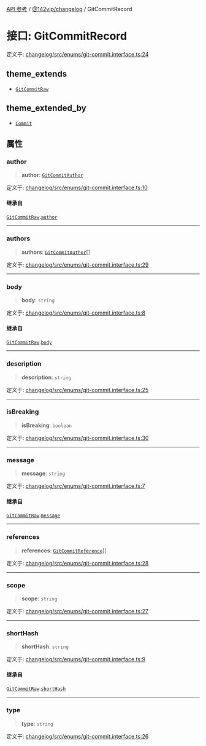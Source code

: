 [API 参考](../../../index.md) / [@142vip/changelog](../index.md) / GitCommitRecord

# 接口: GitCommitRecord

定义于: [changelog/src/enums/git-commit.interface.ts:24](https://github.com/142vip/core-x/blob/d978b443ed1221c42602080459c0a22aae31b2d5/packages/changelog/src/enums/git-commit.interface.ts#L24)

## theme_extends

- [`GitCommitRaw`](GitCommitRaw.md)

## theme_extended_by

- [`Commit`](Commit.md)

## 属性

### author

> **author**: [`GitCommitAuthor`](GitCommitAuthor.md)

定义于: [changelog/src/enums/git-commit.interface.ts:10](https://github.com/142vip/core-x/blob/d978b443ed1221c42602080459c0a22aae31b2d5/packages/changelog/src/enums/git-commit.interface.ts#L10)

#### 继承自

[`GitCommitRaw`](GitCommitRaw.md).[`author`](GitCommitRaw.md#author)

***

### authors

> **authors**: [`GitCommitAuthor`](GitCommitAuthor.md)[]

定义于: [changelog/src/enums/git-commit.interface.ts:29](https://github.com/142vip/core-x/blob/d978b443ed1221c42602080459c0a22aae31b2d5/packages/changelog/src/enums/git-commit.interface.ts#L29)

***

### body

> **body**: `string`

定义于: [changelog/src/enums/git-commit.interface.ts:8](https://github.com/142vip/core-x/blob/d978b443ed1221c42602080459c0a22aae31b2d5/packages/changelog/src/enums/git-commit.interface.ts#L8)

#### 继承自

[`GitCommitRaw`](GitCommitRaw.md).[`body`](GitCommitRaw.md#body)

***

### description

> **description**: `string`

定义于: [changelog/src/enums/git-commit.interface.ts:25](https://github.com/142vip/core-x/blob/d978b443ed1221c42602080459c0a22aae31b2d5/packages/changelog/src/enums/git-commit.interface.ts#L25)

***

### isBreaking

> **isBreaking**: `boolean`

定义于: [changelog/src/enums/git-commit.interface.ts:30](https://github.com/142vip/core-x/blob/d978b443ed1221c42602080459c0a22aae31b2d5/packages/changelog/src/enums/git-commit.interface.ts#L30)

***

### message

> **message**: `string`

定义于: [changelog/src/enums/git-commit.interface.ts:7](https://github.com/142vip/core-x/blob/d978b443ed1221c42602080459c0a22aae31b2d5/packages/changelog/src/enums/git-commit.interface.ts#L7)

#### 继承自

[`GitCommitRaw`](GitCommitRaw.md).[`message`](GitCommitRaw.md#message)

***

### references

> **references**: [`GitCommitReference`](GitCommitReference.md)[]

定义于: [changelog/src/enums/git-commit.interface.ts:28](https://github.com/142vip/core-x/blob/d978b443ed1221c42602080459c0a22aae31b2d5/packages/changelog/src/enums/git-commit.interface.ts#L28)

***

### scope

> **scope**: `string`

定义于: [changelog/src/enums/git-commit.interface.ts:27](https://github.com/142vip/core-x/blob/d978b443ed1221c42602080459c0a22aae31b2d5/packages/changelog/src/enums/git-commit.interface.ts#L27)

***

### shortHash

> **shortHash**: `string`

定义于: [changelog/src/enums/git-commit.interface.ts:9](https://github.com/142vip/core-x/blob/d978b443ed1221c42602080459c0a22aae31b2d5/packages/changelog/src/enums/git-commit.interface.ts#L9)

#### 继承自

[`GitCommitRaw`](GitCommitRaw.md).[`shortHash`](GitCommitRaw.md#shorthash)

***

### type

> **type**: `string`

定义于: [changelog/src/enums/git-commit.interface.ts:26](https://github.com/142vip/core-x/blob/d978b443ed1221c42602080459c0a22aae31b2d5/packages/changelog/src/enums/git-commit.interface.ts#L26)

